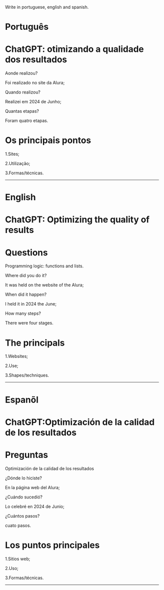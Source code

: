 Write in portuguese, english and spanish.

# Português

# ChatGPT: otimizando a qualidade dos resultados

Aonde realizou?

Foi realizado no site da Alura;

Quando realizou?

Realizei em 2024 de Junho;

Quantas etapas?

Foram quatro etapas.

# Os principais pontos

1.Sites;

2.Utilização;

3.Formas/técnicas.


--------------------------------------------------------------------------------------------------------------------------------

# English 

# ChatGPT: Optimizing the quality of results

# Questions


Programming logic: functions and lists.

Where did you do it?

It was held on the website of the Alura;

When did it happen?

I held it in 2024 the June;

How many steps?

There were four stages.

# The principals

1.Websites;

2.Use;

3.Shapes/techniques.

--------------------------------------------------------------------------------------------------------------------------------

# Espanõl

# ChatGPT:Optimización de la calidad de los resultados

# Preguntas

Optimización de la calidad de los resultados

¿Dónde lo hiciste?

En la página web del Alura;

¿Cuándo sucedió?

Lo celebré en 2024 de Junio;

¿Cuántos pasos?

cuato pasos.

# Los puntos principales

1.Sitios web;

2.Uso;

3.Formas/técnicas.

--------------------------------------------------------------------------------------------------------------------------------





